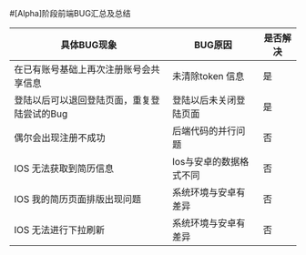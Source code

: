 #[Alpha]阶段前端BUG汇总及总结

| **具体BUG现象**                             | **BUG原因**             | **是否解决** |
| ------------------------------------------- | ----------------------- | ------------ |
| 在已有账号基础上再次注册账号会共享信息      | 未清除token 信息        | 是           |
| 登陆以后可以退回登陆页面，重复登陆尝试的Bug | 登陆以后未关闭登陆页面  | 是           |
| 偶尔会出现注册不成功                        | 后端代码的并行问题      | 否           |
| IOS 无法获取到简历信息                      | Ios与安卓的数据格式不同 | 否           |
| IOS 我的简历页面排版出现问题                | 系统环境与安卓有差异    | 否           |
| IOS 无法进行下拉刷新                        | 系统环境与安卓有差异    | 否           |

